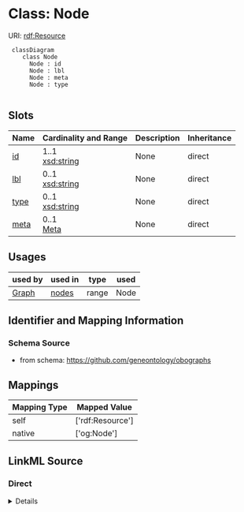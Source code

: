 # Class: Node




URI: [rdf:Resource](http://www.w3.org/1999/02/22-rdf-syntax-ns#Resource)


```{mermaid}
 classDiagram
    class Node
      Node : id
      Node : lbl
      Node : meta
      Node : type
      
```



<!-- no inheritance hierarchy -->


## Slots

| Name | Cardinality and Range | Description | Inheritance |
| ---  | --- | --- | --- |
| [id](id.md) | 1..1 <br/> [xsd:string](http://www.w3.org/2001/XMLSchema#string) | None  | direct |
| [lbl](lbl.md) | 0..1 <br/> [xsd:string](http://www.w3.org/2001/XMLSchema#string) | None  | direct |
| [type](type.md) | 0..1 <br/> [xsd:string](http://www.w3.org/2001/XMLSchema#string) | None  | direct |
| [meta](meta.md) | 0..1 <br/> [Meta](Meta.md) | None  | direct |



## Usages

| used by | used in | type | used |
| ---  | --- | --- | --- |
| [Graph](Graph.md) | [nodes](nodes.md) | range | Node |



## Identifier and Mapping Information







### Schema Source


* from schema: https://github.com/geneontology/obographs





## Mappings

| Mapping Type | Mapped Value |
| ---  | ---  |
| self | ['rdf:Resource']|join(', ') |
| native | ['og:Node']|join(', ') |


## LinkML Source

<!-- TODO: investigate https://stackoverflow.com/questions/37606292/how-to-create-tabbed-code-blocks-in-mkdocs-or-sphinx -->

### Direct

<details>
```yaml
name: Node
from_schema: https://github.com/geneontology/obographs
rank: 1000
slots:
- id
- lbl
- type
- meta
class_uri: rdf:Resource

```
</details>

### Induced

<details>
```yaml
name: Node
from_schema: https://github.com/geneontology/obographs
rank: 1000
attributes:
  id:
    name: id
    from_schema: https://github.com/geneontology/obographs
    rank: 1000
    identifier: true
    alias: id
    owner: Node
    domain_of:
    - Graph
    - Node
    range: string
  lbl:
    name: lbl
    from_schema: https://github.com/geneontology/obographs
    rank: 1000
    alias: lbl
    owner: Node
    domain_of:
    - Graph
    - Node
    range: string
  type:
    name: type
    from_schema: https://github.com/geneontology/obographs
    rank: 1000
    alias: type
    owner: Node
    domain_of:
    - Node
    range: string
  meta:
    name: meta
    from_schema: https://github.com/geneontology/obographs
    rank: 1000
    alias: meta
    owner: Node
    domain_of:
    - GraphDocument
    - Graph
    - Node
    - PropertyValue
    - Axiom
    range: Meta
class_uri: rdf:Resource

```
</details>
